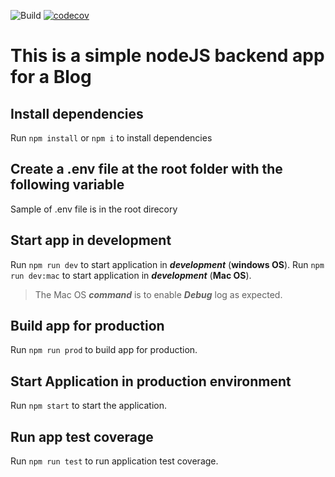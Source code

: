 ![Build](https://github.com/isahohieku/blog-backend/workflows/Build/badge.svg)
[![codecov](https://codecov.io/gh/isahohieku/blog-backend/branch/dev/graph/badge.svg?token=CM05O0HSRT)](https://codecov.io/gh/isahohieku/blog-backend)

# This is a simple nodeJS backend app for a Blog

## Install dependencies
Run `npm install` or `npm i` to install dependencies

## Create a .env file at the root folder with the following variable
Sample of .env file is in the root direcory

## Start app in development
Run `npm run dev` to start application in ***development*** (**windows OS**).
Run `npm run dev:mac` to start application in ***development*** (**Mac OS**).

> The Mac OS ***command*** is to enable ***Debug*** log as expected.

## Build app for production
Run `npm run prod` to build app for production.

## Start Application in production environment
Run `npm start` to start the application.

## Run app test coverage
Run `npm run test` to run application test coverage.